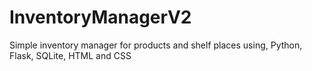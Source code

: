 # InventoryManagerV2
Simple inventory manager for products and shelf places using, Python, Flask, SQLite, HTML and CSS
